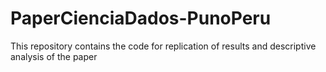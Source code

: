 # PaperCienciaDados-PunoPeru
 This repository contains the code for replication of results and descriptive analysis of the paper
